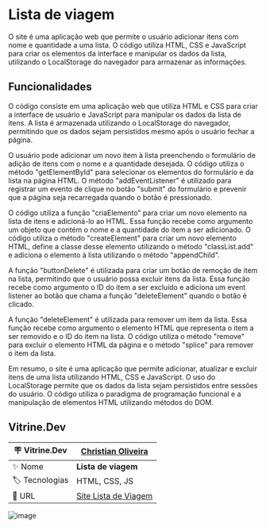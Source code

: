 <h1> Lista de viagem </h1>

O site é uma aplicação web que permite o usuário adicionar itens com nome e quantidade a uma lista. O código utiliza HTML, CSS e JavaScript para criar os elementos da interface e manipular os dados da lista, utilizando o LocalStorage do navegador para armazenar as informações.

## Funcionalidades

O código consiste em uma aplicação web que utiliza HTML e CSS para criar a interface de usuário e JavaScript para manipular os dados da lista de itens. A lista é armazenada utilizando o LocalStorage do navegador, permitindo que os dados sejam persistidos mesmo após o usuário fechar a página.

O usuário pode adicionar um novo item à lista preenchendo o formulário de adição de itens com o nome e a quantidade desejada. O código utiliza o método "getElementById" para selecionar os elementos do formulário e da lista na página HTML. O método "addEventListener" é utilizado para registrar um evento de clique no botão "submit" do formulário e prevenir que a página seja recarregada quando o botão é pressionado.

O código utiliza a função "criaElemento" para criar um novo elemento na lista de itens e adicioná-lo ao HTML. Essa função recebe como argumento um objeto que contém o nome e a quantidade do item a ser adicionado. O código utiliza o método "createElement" para criar um novo elemento HTML, define a classe desse elemento utilizando o método "classList.add" e adiciona o elemento à lista utilizando o método "appendChild".

A função "buttonDelete" é utilizada para criar um botão de remoção de item na lista, permitindo que o usuário possa excluir itens da lista. Essa função recebe como argumento o ID do item a ser excluído e adiciona um event listener ao botão que chama a função "deleteElement" quando o botão é clicado.

A função "deleteElement" é utilizada para remover um item da lista. Essa função recebe como argumento o elemento HTML que representa o item a ser removido e o ID do item na lista. O código utiliza o método "remove" para excluir o elemento HTML da página e o método "splice" para remover o item da lista.

Em resumo, o site é uma aplicação que permite adicionar, atualizar e excluir itens de uma lista utilizando HTML, CSS e JavaScript. O uso do LocalStorage permite que os dados da lista sejam persistidos entre sessões do usuário. O código utiliza o paradigma de programação funcional e a manipulação de elementos HTML utilizando métodos do DOM.

## Vitrine.Dev

| :placard: Vitrine.Dev |<a href="https://cursos.alura.com.br/vitrinedev/christianoliver">Christian Oliveira</a> |
| -------------  | --- |
| :sparkles: Nome | **Lista de viagem**
| :label: Tecnologias | HTML, CSS, JS
| :rocket: URL | <a href="https://christianduhp.github.io/lista_de_viagem/">Site Lista de Viagem</a> 
![image](https://user-images.githubusercontent.com/85292359/233736878-0e1d76f5-8dc0-4b16-afbd-a4267fc594e4.png)

